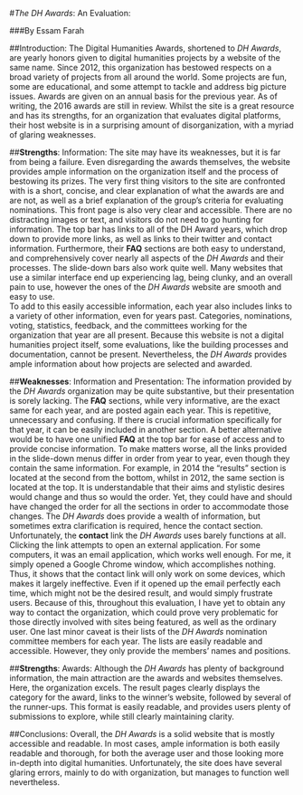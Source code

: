 #_The DH Awards_: An Evaluation: 

###By Essam Farah

##Introduction: 
The Digital Humanities Awards, shortened to _DH Awards_, are yearly honors given to digital humanities projects by a website of the same name. Since 2012, this organization has bestowed respects on a broad variety of projects from all around the world. Some projects are fun, some are educational, and some attempt to tackle and address big picture issues. Awards are given on an annual basis for the previous year. As of writing, the 2016 awards are still in review. Whilst the site is a great resource and has its strengths, for an organization that evaluates digital platforms, their host website is in a surprising amount of disorganization, with a myriad of glaring weaknesses. 


##**Strengths**: Information: 
The site may have its weaknesses, but it is far from being a failure. Even disregarding the awards themselves, the website provides ample information on the organization itself and the process of bestowing its prizes. The very first thing visitors to the site are confronted with is a short, concise, and clear explanation of what the awards are and are not, as well as a brief explanation of the group’s criteria for evaluating nominations. 
This front page is also very clear and accessible. There are no distracting images or text, and visitors do not need to go hunting for information. The top bar has links to all of the DH Award years, which drop down to provide more links, as well as links to their twitter and contact information. Furthermore, their **FAQ** sections are both easy to understand, and comprehensively cover nearly all aspects of the _DH Awards_ and their processes. The slide-down bars also work quite well. Many websites that use a similar interface end up experiencing lag, being clunky, and an overall pain to use, however the ones of the _DH Awards_ website are smooth and easy to use.  
To add to this easily accessible information, each year also includes links to a variety of other information, even for years past. Categories, nominations, voting, statistics, feedback, and the committees working for the organization that year are all present.  Because this website is not a digital humanities project itself, some evaluations, like the building processes and documentation, cannot be present. Nevertheless, the _DH Awards_ provides ample information about how projects are selected and awarded. 


 ##**Weaknesses**: Information and Presentation: 
The information provided by the _DH Awards_ organization may be quite substantive, but their presentation is sorely lacking. The **FAQ** sections, while very informative, are the exact same for each year, and are posted again each year. This is repetitive, unnecessary and confusing. If there is crucial information specifically for that year, it can be easily included in another section. A better alternative would be to have one unified **FAQ** at the top bar for ease of access and to provide concise information. To make matters worse, all the links provided in the slide-down menus differ in order from year to year, even though they contain the same information. For example, in 2014 the “results” section is located at the second from the bottom, whilst in 2012, the same section is located at the top. It is understandable that their aims and stylistic desires would change and thus so would the order. Yet, they could have and should have changed the order for all the sections in order to accommodate those changes. 
The _DH Awards_ does provide a wealth of information, but sometimes extra clarification is required, hence the contact section. Unfortunately, the **contact** link the _DH Awards_ uses barely functions at all. Clicking the link attempts to open an external application. For some computers, it was an email application, which works well enough. For me, it simply opened a Google Chrome window, which accomplishes nothing. Thus, it shows that the contact link will only work on some devices, which makes it largely ineffective. Even if it opened up the email perfectly each time, which might not be the desired result, and would simply frustrate users. Because of this, throughout this evaluation, I have yet to obtain any way to contact the organization, which could prove very problematic for those directly involved with sites being featured, as well as the ordinary user. 
One last minor caveat is their lists of the _DH Awards_ nomination committee members for each year. The lists are easily readable and accessible. However, they only provide the members’ names and positions. 


##**Strengths**: Awards: 
Although the _DH Awards_ has plenty of background information, the main attraction are the awards and websites themselves. Here, the organization excels. The result pages clearly displays the category for the award, links to the winner’s website, followed by several of the runner-ups. This format is easily readable, and provides users plenty of submissions to explore, while still clearly maintaining clarity. 


 ##Conclusions: 
Overall, the _DH Awards_ is a solid website that is mostly accessible and readable. In most cases, ample information is both easily readable and thorough, for both the average user and those looking more in-depth into digital humanities. Unfortunately, the site does have several glaring errors, mainly to do with organization, but manages to function well nevertheless. 


